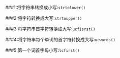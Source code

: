###1:将字符串转换成小写:`strtolower()`

###2:将字符转换成大写:`strtoupper()`

###3:将字符串首字符转换成大写:`ucfisrst()`

###4:将字符串每个单词的首字符转换成大写:`ucwords()`

###5:第一个词首字母小写:`lcfirst()`